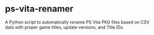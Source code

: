 # ps-vita-renamer
A Python script to automatically rename PS Vita PKG files based on CSV data with proper game titles, update versions, and Title IDs.
